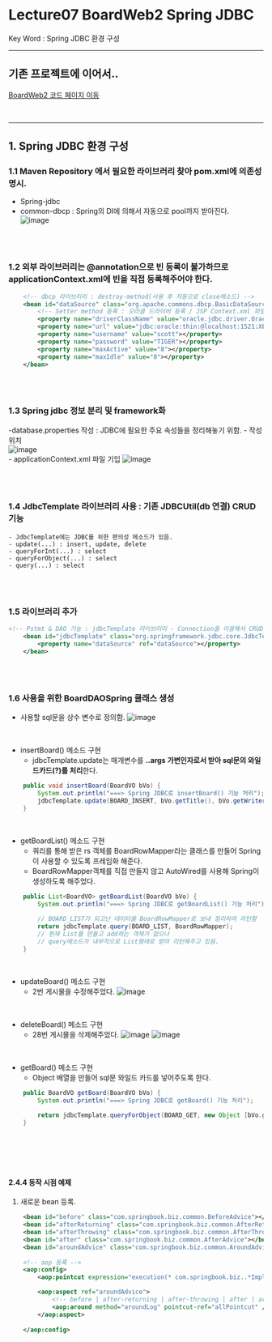 # Lecture07 BoardWeb2 Spring JDBC
Key Word : Spring JDBC 환경 구성    

<hr/>

 ## 기존 프로젝트에 이어서..
 
 [BoardWeb2 코드 페이지 이동](https://github.com/Moveuk/2021_Spring/tree/main/0824_Lecture05/BoardWeb2)
 
 
 <br><hr/>
 
## 1. Spring JDBC 환경 구성

### 1.1 Maven Repository 에서 필요한 라이브러리 찾아 pom.xml에 의존성 명시.
  - Spring-jdbc    
  - common-dbcp : Spring의 DI에 의해서 자동으로 pool까지 받아진다.    
![image](https://user-images.githubusercontent.com/84966961/130881860-0de051a1-1afe-48c7-a5ce-d183b3e6db81.png)    
 

<br><br>

### 1.2 외부 라이브러리는 @annotation으로 **빈 등록이 불가**하므로 applicationContext.xml에 빈을 직접 등록해주어야 한다.

```xml
	<!-- dbcp 라이브러리 : destroy-method(사용 후 자동으로 close메소드) -->
	<bean id="dataSource" class="org.apache.commons.dbcp.BasicDataSource" destroy-method="close">
		<!-- Setter method 등록 : 오라클 드라이버 등록 / JSP Context.xml 파일에 저장한 드라이버 세팅과 똑같다.-->
		<property name="driverClassName" value="oracle.jdbc.driver.OracleDriver"></property>
		<property name="url" value="jdbc:oracle:thin:@localhost:1521:XE"></property>
		<property name="username" value="scott"></property>
		<property name="password" value="TIGER"></property>
		<property name="maxActive" value="8"></property>
		<property name="maxIdle" value="8"></property>
	</bean>
```
 

<br><br>

### 1.3 Spring jdbc 정보 분리 및 framework화
  -database.properties 작성 : JDBC에 필요한 주요 속성들을 정리해놓기 위함.
    - 작성 위치    
![image](https://user-images.githubusercontent.com/84966961/130883878-839fa219-8d2a-4981-875f-61d8ea036979.png)     
    - applicationContext.xml 파일 기입
![image](https://user-images.githubusercontent.com/84966961/130884617-134917d6-e036-4e5b-ae3c-6a032a198456.png)


<br><br>

### 1.4 JdbcTemplate 라이브러리 사용 : 기존 JDBCUtil(db 연결) CRUD 기능
    - JdbcTemplate에는 JDBC를 위한 편의성 메소드가 있음.
    - update(...) : insert, update, delete
    - queryForInt(...) : select
    - queryForObject(...) : select
    - query(...) : select


<br><br>

### 1.5 라이브러리 추가

```xml
<!-- Pstmt & DAO 기능 : jdbcTemplate 라이브러리 - Connection을 이용해서 CRUD 실행 -->
	<bean id="jdbcTemplate" class="org.springframework.jdbc.core.JdbcTemplate">
		<property name="dataSource" ref="dataSource"></property>
	</bean>
```



<br><br>

### 1.6 사용을 위한 BoardDAOSpring 클래스 생성
  - 사용할 sql문을 상수 변수로 정의함.
![image](https://user-images.githubusercontent.com/84966961/130890206-1b815a10-f044-48ad-a0a4-3797219d99e0.png)   

<br>

  - insertBoard() 메소드 구현
    - jdbcTemplate.update는 매개변수를 **..args 가변인자로서 받아 sql문의 와일드카드(?)를 처리**한다.
```java
	public void insertBoard(BoardVO bVo) {
		System.out.println("===> Spring JDBC로 insertBoard() 기능 처리");
		jdbcTemplate.update(BOARD_INSERT, bVo.getTitle(), bVo.getWriter(), bVo.getContent());
	}
```

<br>

  - getBoardList() 메소드 구현
      - 쿼리를 통해 받은 rs 객체를 BoardRowMapper라는 클래스를 만들어 Spring이 사용할 수 있도록 프레임화 해준다.
      - BoardRowMapper객체를 직접 만들지 않고 AutoWired를 사용해 Spring이 생성하도록 해주었다.
```java
	public List<BoardVO> getBoardList(BoardVO bVo) {
		System.out.println("===> Spring JDBC로 getBoardList() 기능 처리");
	
		// BOARD_LIST가 되고난 데이터를 BoardRowMapper로 보내 정리하여 리턴함
		return jdbcTemplate.query(BOARD_LIST, BoardRowMapper);
		// 현재 List를 만들고 add하는 객체가 없으나 
		// query메소드가 내부적으로 List형태로 받아 리턴해주고 있음.
	}
```


<br>

  - updateBoard() 메소드 구현
    - 2번 게시물을 수정해주었다.
![image](https://user-images.githubusercontent.com/84966961/130896124-7bc9d662-2d66-4aec-a4f4-04dc083d769f.png)


<br>

  - deleteBoard() 메소드 구현
    - 28번 게시물을 삭제해주었다.
![image](https://user-images.githubusercontent.com/84966961/130896272-501fd3e9-f7fd-41c3-b59b-15091e244d3f.png)
![image](https://user-images.githubusercontent.com/84966961/130896300-c373e06d-04d2-4e02-851e-fd128a4065f5.png)



<br>

  - getBoard() 메소드 구현
    - Object 배열을 만들어 sql문 와일드 카드를 넣어주도록 한다.
```java
	public BoardVO getBoard(BoardVO bVo) {
		System.out.println("===> Spring JDBC로 getBoard() 기능 처리");
		
		return jdbcTemplate.queryForObject(BOARD_GET, new Object [bVo.getSeq()], boardRowMapper);
	}
```

   
<br>
 

<br><br>

#### 2.4.4 동작 시점 예제

1. 새로운 bean 등록.

```xml
	<bean id="before" class="com.springbook.biz.common.BeforeAdvice"></bean>
	<bean id="afterReturning" class="com.springbook.biz.common.AfterReturningAdvice"></bean>
	<bean id="afterThrowing" class="com.springbook.biz.common.AfterThrowingAdvice"></bean>
	<bean id="after" class="com.springbook.biz.common.AfterAdvice"></bean>
	<bean id="aroundAdvice" class="com.springbook.biz.common.AroundAdvice"></bean>
	
	<!-- aop 등록 -->
	<aop:config>
		<aop:pointcut expression="execution(* com.springbook.biz..*Impl.*(..))" id="allPointcut" />

		<aop:aspect ref="aroundAdvice">
			<!-- before | after-returning | after-throwing | after | around  사용 -->
			<aop:around method="aroundLog" pointcut-ref="allPointcut" />
		</aop:aspect>
		
	</aop:config>
```

<br>
